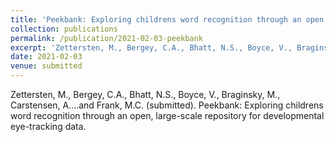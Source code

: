 ```yaml
---
title: 'Peekbank: Exploring childrens word recognition through an open, large-scale repository for developmental eye-tracking data'
collection: publications
permalink: /publication/2021-02-03-peekbank
excerpt: 'Zettersten, M., Bergey, C.A., Bhatt, N.S., Boyce, V., Braginsky, M., Carstensen, A....and Frank, M.C. (submitted). Peekbank: Exploring childrens word recognition through an open, large-scale repository for developmental eye-tracking data.'
date: 2021-02-03
venue: submitted
---
```

Zettersten, M., Bergey, C.A., Bhatt, N.S., Boyce, V., Braginsky, M., Carstensen, A....and Frank, M.C. (submitted). Peekbank: Exploring childrens word recognition through an open, large-scale repository for developmental eye-tracking data.